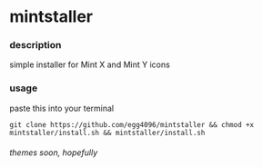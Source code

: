 # mintstaller
### description
simple installer for Mint X and Mint Y icons

### usage
paste this into your terminal
```
git clone https://github.com/egg4096/mintstaller && chmod +x mintstaller/install.sh && mintstaller/install.sh
```
###### *themes soon, hopefully*
